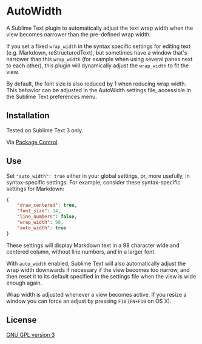 # AutoWidth

A Sublime Text plugin to automatically adjust the text wrap width when the view becomes narrower than the pre-defined wrap width.

If you set a fixed `wrap_width` in the syntax specific settings for editing text (e.g. Markdown, reStructuredText), but sometimes have a window that's narrower than this `wrap_width` (for example when using several panes next to each other), this plugin will dynamically adjust the `wrap_width` to fit the view.

By default, the font size is also reduced by 1 when reducing wrap width. This behavior can be adjusted in the AutoWidth settings file, accessible in the Sublime Text preferences menu.

## Installation

Tested on Sublime Text 3 only.

Via [Package Control](https://sublime.wbond.net/).

## Use

Set `"auto_width": true` either in your global settings, or, more usefully, in syntax-specific settings. For example, consider these syntax-specific settings for Markdown:

```json
{
    "draw_centered": true,
    "font_size": 14,
    "line_numbers": false,
    "wrap_width": 98,
    "auto_width": true
}
```

These settings will display Markdown text in a 98 character wide and centered column, without line numbers, and in a larger font.

With `auto_width` enabled, Sublime Text will also automatically adjust the wrap width downwards if necessary if the view becomes too narrow, and then reset it to its default specified in the settings file when the view is wide enough again.

Wrap width is adjusted whenever a view becomes active. If you resize a window you can force an adjust by pressing `F10` (`FN+F10` on OS X).

## License

[GNU GPL version 3](https://www.gnu.org/licenses/gpl.html)
